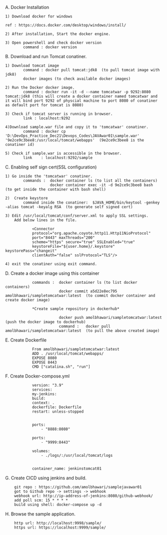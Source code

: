 
A. Docker Installation

	1) Download docker for windows

	ref : https://docs.docker.com/desktop/windows/install/

	2) After installation, Start the docker engine.

	3) Open powershell and check docker version 
			command : docker version



B. Download and run Tomcat conatiner.

	1) Download tomcat image
			command	: docker pull tomcat:jdk8  (to pull tomcat image with jdk8)
			docker images (to check available docker images)

	2) Run the Docker docker image.
			command : docker run -it -d --name tomcatwar -p 9292:8080 tomcat:jdk8 (this will create a docker container named tomcatwar and it will bind port 9292 of physcial machine to port 8080 of conatiner as default port for tomcat is 8080)

	3) Check if tomcat server is running in browser.
			link : localhost:9292

	4)Download sample.war file and copy it to 'tomcatwar' conatiner.
			command	: docker cp 'D:\DevOps_Practice_Dec21\Devops_Codes\JAVAwar01\sample.war' '9e2ce9c3bee8:/usr/local/tomcat/webapps'  (9e2ce9c3bee8 is the conatiner id)
	          
	5) Check if sample.war is accessible in the browser.
			link	: localhost:9292/sample
	
	
	
C. Enabling self sign cert(SSL configuration)

	1) Go inside the 'tomcatwar' conatiner.
			commands :	docker container ls (to list all the containers)
						docker container exec -it -d 9e2ce9c3bee8 bash  (to get inside the container with bash shell)

	2) 	Create keystore
			command inside the conatiner:  $JAVA_HOME/bin/keytool -genkey -alias tomcat -keyalg RSA  (to generate self signed cert)
			
	3) Edit /usr/local/tomcat/conf/server.xml to apply SSL settings.
		Add below lines in the file.
		
				<Connector
				protocol="org.apache.coyote.http11.Http11NioProtocol"
				port="8443" maxThreads="200"
				scheme="https" secure="true" SSLEnabled="true"
				keystoreFile="${user.home}/.keystore" keystorePass="changeit"
				clientAuth="false" sslProtocol="TLS"/>
		   
	4) exit the conatiner using exit command.

D. Create a docker image using this container

				commands :	docker container ls (to list docker containers)
							docker commit a5d22e8ec795 amolbhawari/sampletomcatwar:latest  (to commit docker container and create docker image)
							
				*Create sample repository in dockerhub*
				
							docker push amolbhawari/sampletomcatwar:latest  (push the docker image to dockerhub)
							command :	docker pull amolbhawari/sampletomcatwar:latest 	(to pull the above created image)
				
E. 	Create Dockerfile

				From amolbhawari/sampletomcatwar:latest  
				ADD . /usr/local/tomcat/webapps/		 
				EXPOSE 8080
				EXPOSE 8443
				CMD ["catalina.sh", "run"]
			
			
F. Create Docker-compose.yml


				version: "3.9"
				services:
				my-jenkins:
				build:
				context: .
				dockerfile: Dockerfile
				restart: unless-stopped
    
  
				ports:
					- "8888:8080"

				ports:
					- "9999:8443"

				volumes:
					- ./logs/:/usr/local/tomcat/logs


				container_name: jenkinstomcat01
				

G. Create CICD using jenkins and build.	
			
		git repo : https://github.com/amolbhawari/samplejavawar01
		got to Github repo -> settings -> webhook
		webhook url: http://ip-address-of-jenkins:8080/github-webhook/
        add poll scm: 15 * * * * 
		build using shell: docker-compose up -d
		

H.  Browse the sample application.

		http url: http://localhost:9998/sample/
		https url: https://localhost:9999/sample/
	

	